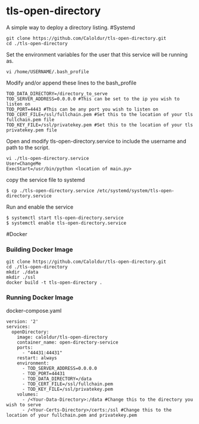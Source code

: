 # tls-open-directory
A simple way to deploy a directory listing.
#Systemd
```
git clone https://github.com/Caloldur/tls-open-directory.git
cd ./tls-open-directory
```
Set the environment variables for the user that this service will be running as.
```
vi /home/USERNAME/.bash_profile
```
Modify and/or append these lines to the bash_profile
```
TOD_DATA_DIRECTORY=/directory_to_serve
TOD_SERVER_ADDRESS=0.0.0.0 #This can be set to the ip you wish to listen on
TOD_PORT=4443 #This can be any port you wish to listen on
TOD_CERT_FILE=/ssl/fullchain.pem #Set this to the location of your tls fullchain.pem file
TOD_KEY_FILE=/ssl/privatekey.pem #Set this to the location of your tls privatekey.pem file
```
Open and modify tls-open-directory.service to include the username and path to the script.
```
vi ./tls-open-directory.service
User=ChangeMe
ExecStart=/usr/bin/python <location of main.py>
```
copy the service file to systemd
````
$ cp ./tls-open-directory.service /etc/systemd/system/tls-open-directory.service
````
Run and enable the service
````
$ systemctl start tls-open-directory.service
$ systemctl enable tls-open-directory.service
````
#Docker
### Building Docker Image
```
git clone https://github.com/Caloldur/tls-open-directory.git
cd ./tls-open-directory
mkdir ./data
mkdir ./ssl
docker build -t tls-open-directory .
```
### Running Docker Image
docker-compose.yaml
```
version: '2'
services:
  openDirectory:
    image: caloldur/tls-open-directory
    container_name: open-directory-service
    ports:
      - "44431:44431"
    restart: always
    environment:
      - TOD_SERVER_ADDRESS=0.0.0.0
      - TOD_PORT=44431
      - TOD_DATA_DIRECTORY=/data
      - TOD_CERT_FILE=/ssl/fullchain.pem
      - TOD_KEY_FILE=/ssl/privatekey.pem
    volumes:
      - /<Your-Data-Directory>:/data #Change this to the directory you wish to serve
      - /<Your-Certs-Directory>/certs:/ssl #Change this to the location of your fullchain.pem and privatekey.pem
```
